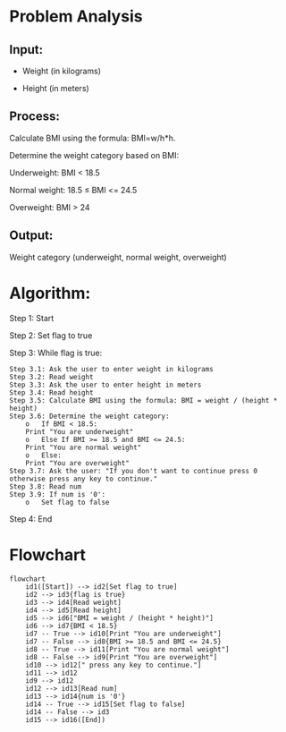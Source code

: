 # Problem Analysis

## Input:

- Weight (in kilograms)

- Height (in meters)

## Process: 

Calculate BMI using the formula: BMI=w/h*h.

Determine the weight category based on BMI:

Underweight: BMI < 18.5

Normal weight: 18.5 ≤ BMI <= 24.5

Overweight: BMI > 24

## Output: 

Weight category (underweight, normal weight, overweight)

# Algorithm:

Step 1: Start

Step 2: Set flag to true

Step 3:  While flag is true:

	Step 3.1: Ask the user to enter weight in kilograms
	Step 3.2: Read weight
	Step 3.3: Ask the user to enter height in meters
	Step 3.4: Read height
	Step 3.5: Calculate BMI using the formula: BMI = weight / (height * height)
	Step 3.6: Determine the weight category:
		o	If BMI < 18.5:
		Print "You are underweight"
		o	Else If BMI >= 18.5 and BMI <= 24.5:
		Print "You are normal weight"
		o	Else:
		Print "You are overweight"
	Step 3.7: Ask the user: "If you don't want to continue press 0 otherwise press any key to continue."
	Step 3.8: Read num
	Step 3.9: If num is '0':
		o	Set flag to false

Step 4: End

# Flowchart

``` mermaid
flowchart 
    id1([Start]) --> id2[Set flag to true]
    id2 --> id3{flag is true}
    id3 --> id4[Read weight]
    id4 --> id5[Read height]
    id5 --> id6["BMI = weight / (height * height)"]
    id6 --> id7{BMI < 18.5}
    id7 -- True --> id10[Print "You are underweight"]
    id7 -- False --> id8{BMI >= 18.5 and BMI <= 24.5}
    id8 -- True --> id11[Print "You are normal weight"]
    id8 -- False --> id9[Print "You are overweight"]
    id10 --> id12[" press any key to continue."]
    id11 --> id12
    id9 --> id12
    id12 --> id13[Read num]
    id13 --> id14{num is '0'}
    id14 -- True --> id15[Set flag to false]
    id14 -- False --> id3
    id15 --> id16([End])

